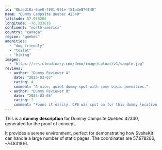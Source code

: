 ```yaml
---
id: "8baad10a-6ae0-4091-991e-f51a3e076f40"
name: "Dummy Campsite Quebec 42340"
latitude: 57.978266
longitude: -76.831816
continent: "north-america"
country: "canada"
region: "quebec"
amenities:
  - "dog-friendly"
  - "toilet"
  - "hiking"
images:
  - "https://res.cloudinary.com/demo/image/upload/v1/sample.jpg"
reviews:
  - author: "Dummy Reviewer A"
    date: "2025-03-03"
    rating: 4
    comment: "A nice, quiet dummy spot with some basic amenities."
  - author: "Dummy Reviewer B"
    date: "2025-03-08"
    rating: 2
    comment: "Found it easily. GPS was spot on for this dummy location."
---
```


This is a **dummy description** for Dummy Campsite Quebec 42340, generated for the proof of concept.

It provides a serene environment, perfect for demonstrating how SvelteKit can handle a large number of static pages. The coordinates are 57.978266, -76.831816.
